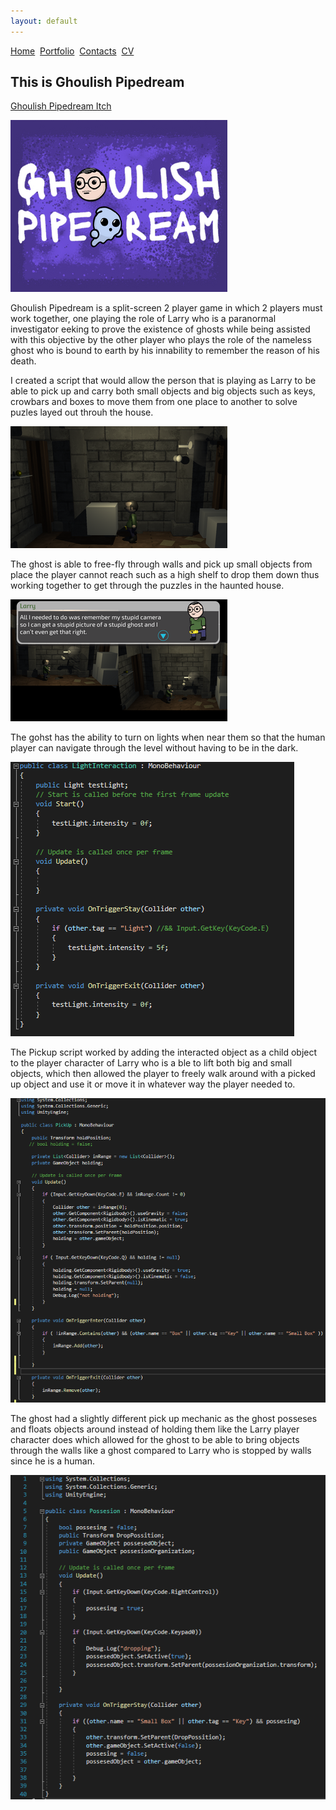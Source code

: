 ```yaml
---
layout: default
---
```


[Home](./)&nbsp;&nbsp;[Portfolio](./portfolio.html)&nbsp;&nbsp;[Contacts](./Contacts.html)&nbsp;&nbsp;[CV](./CV.html)

## This is Ghoulish Pipedream

[Ghoulish Pipedream Itch](https://kimpeters.itch.io/ghoulish-pipedream)

<img src="Images/Ghoulish.png" alt="Ghoulish Pipedream">

Ghoulish Pipedream is a split-screen 2 player game in which 2 players must work together, one playing the role of Larry who is a paranormal investigator eeking to prove the existence of ghosts while being assisted with this objective by the other player who plays the role of the nameless ghost who is bound to earth by his innability to remember the reason of his death.

I created a script that would allow the person that is playing as Larry to be able to pick up and carry both small objects and big objects such as keys, crowbars and boxes to move them from one place to another to solve puzles layed out throuh the house.

<img src="Images/PickUp.png" alt="Larry picking up box">

The ghost is able to free-fly through walls and pick up small objects from place the player cannot reach such as a high shelf to drop them down thus working together to get through the puzzles in the haunted house.

<img src="Images/SplitScreen.png" alt="Split-Screen shot">

The gohst has the ability to turn on lights when near them so that the human player can navigate through the level without having to be in the dark.

<img src="Images/Light.PNG" alt="light">

The Pickup script worked by adding the interacted object as a child object to the player character of Larry who is a ble to lift both big and small objects, which then allowed the player to freely walk around with a picked up object and use it or move it in whatever way the player needed to.

<img src="Images/Hold.PNG" alt="Hold">

The ghost had a slightly different pick up mechanic as the ghost posseses and floats objects around instead of holding them like the Larry player character does which allowed for the ghost to be able to bring objects through the walls like a ghost compared to Larry who is stopped by walls since he is a human.

<img src="Images/Possesion.PNG" alt="Posession">